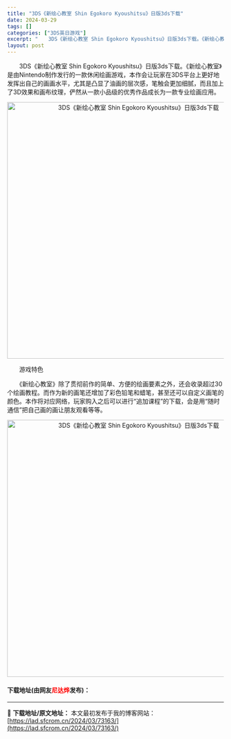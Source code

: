 ```yaml
---
title: "3DS《新绘心教室 Shin Egokoro Kyoushitsu》日版3ds下载"
date: 2024-03-29
tags: []
categories: ["3DS英日游戏"]
excerpt: "　　3DS《新绘心教室 Shin Egokoro Kyoushitsu》日版3ds下载。《新绘心教室》是由Nintendo制作发行的一款休闲绘画游戏，本作会让玩家在3DS平台上更好地发挥出自己的画画水平，尤其是凸显了油画的层次感，笔触会更加细腻，而且加上了3D效果和画布纹理，俨然从一款小品级的优秀作&hellip;"
layout: post
---
```


 <p>　　3DS《新绘心教室 Shin Egokoro Kyoushitsu》日版3ds下载。《新绘心教室》是由Nintendo制作发行的一款休闲绘画游戏，本作会让玩家在3DS平台上更好地发挥出自己的画画水平，尤其是凸显了油画的层次感，笔触会更加细腻，而且加上了3D效果和画布纹理，俨然从一款小品级的优秀作品成长为一款专业绘画应用。</p> <p align="center"><img align="" border="0" src="https://lad.sfcrom.cn/wp-content/uploads/2024/03/20240329_660626fa35c78.png" width="595" alt="3DS《新绘心教室 Shin Egokoro Kyoushitsu》日版3ds下载" /></p> <p>　　游戏特色</p> <p>　　《新绘心教室》除了贯彻前作的简单、方便的绘画要素之外，还会收录超过30个绘画教程。而作为新的画笔还增加了彩色铅笔和蜡笔，甚至还可以自定义画笔的颜色。本作将对应网络，玩家购入之后可以进行&ldquo;追加课程&rdquo;的下载，会是用&ldquo;随时通信&rdquo;把自己画的画让朋友观看等等。</p> <p align="center"><img align="" border="0" src="https://lad.sfcrom.cn/wp-content/uploads/2024/03/20240329_660626fb617eb.png" width="596" alt="3DS《新绘心教室 Shin Egokoro Kyoushitsu》日版3ds下载" /></p> <p><h4>下载地址(由网友<font color="red">尼达烨</font>发布)：</h4></p> 

---
📖 **下载地址/原文地址：** 本文最初发布于我的博客网站：[https://lad.sfcrom.cn/2024/03/73163/](https://lad.sfcrom.cn/2024/03/73163/)
